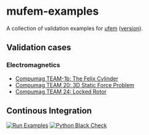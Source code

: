 # mufem-examples

A collection of validation examples for [μfem](http://www.raiden-numerics.com/mufem) ([version](VERSION)).

## Validation cases

### Electromagnetics

- [Compumag TEAM-1b: The Felix Cylinder](Electromagnetics/Compumag-Team1b-Felix-Cylinder/README.md)
- [Compumag TEAM 20: 3D Static Force Problem](Electromagnetics/Compumag-Team20-3D-Static-Force-Problem/README.md)
- [Compumag TEAM 24: Locked Rotor](Electromagnetics/Compumag-Team24-Locked-Rotor/README.md)

## Continous Integration

[![Run Examples](https://github.com/Raiden-Numerics/mufem-examples/actions/workflows/run_cases.yml/badge.svg)](https://github.com/Raiden-Numerics/mufem-examples/actions/workflows/run_cases.yml)
[![Python Black Check](https://github.com/Raiden-Numerics/mufem-examples/actions/workflows/black-check.yaml/badge.svg)](https://github.com/Raiden-Numerics/mufem-examples/actions/workflows/black-check.yaml)
